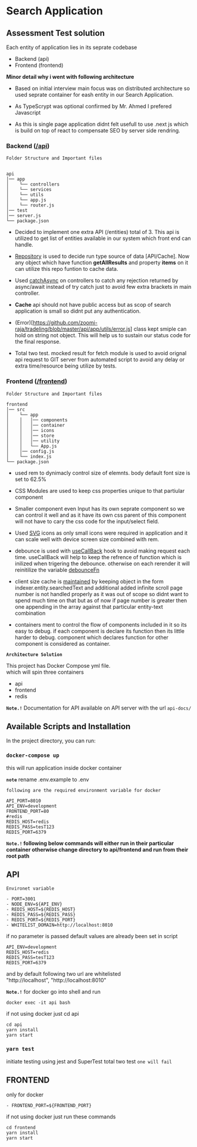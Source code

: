 # Search Application

## Assessment Test solution

Each entity of application lies in its seprate codebase

- Backend (api)
- Frontend (frontend)

**Minor detail why i went with following architecture**

- Based on initial interview main focus was on distributed architecture so used seprate container for eash entity in our Search Application.

- As TypeScrypt was optional confirmed by Mr. Ahmed I prefered Javascript

- As this is single page application didnt felt usefull to use .next js which is build on top of react to compensate SEO by server side rendring.

### Backend ([/api](https://github.com/zoomi-raja/tradeling/tree/master/api))

`Folder Structure and Important files`

```

api
│── app
│    └── controllers
│    └── services
│    └── utils
│    └── app.js
│    └── router.js
│── test
│── server.js
└── package.json
```

- Decided to implement one extra API (/entities) total of 3. This api is utilized to get list of entities available in our system which front end can handle.

- [Repository](https://github.com/zoomi-raja/tradeling/blob/master/api/app/repo.js) is used to decide run type source of data [API/Cache]. Now any object which have function **getAllResults** and property **items** on it can utilize this repo funtion to cache data.

- Used [catchAsync](https://github.com/zoomi-raja/tradeling/blob/master/api/app/utils/utils.js) on controllers to catch any rejection returned by async/await instead of try catch just to avoid few extra brackets in main controller.

- **Cache** api should not have public access but as scop of search application is small so didnt put any authentication.

- (Error)[https://github.com/zoomi-raja/tradeling/blob/master/api/app/utils/error.js] class kept smiple can hold on string not object. This will help us to sustain our status code for the final response.

- Total two test. mocked result for fetch module is used to avoid orignal api request to GIT server from automated script to avoid any delay or extra time/resource being utilize by tests.

### Frontend ([/frontend](https://github.com/zoomi-raja/tradeling/tree/master/frontend))

`Folder Structure and Important files`

```
frontend
│── src
│    └── app
│    │   │── components
│    │   │── container
│    │   │── icons
│    │   │── store
│    │   │── utility
│    │   └── App.js
│    │── config.js
│    └── index.js
└── package.json
```

- used rem to dynimacly control size of elemnts. body default font size is set to 62.5%

- CSS Modules are used to keep css properties unique to that partiular component

- Smaller component even Input has its own seprate component so we can control it well and as it have its own css parent of this component will not have to cary the css code for the input/select field.

- Used [SVG](https://css-tricks.com/svg-sprites-use-better-icon-fonts/) icons as only small icons were required in application and it can scale well with device screen size combined with rem.

- debounce is used with [useCallBack](https://github.com/zoomi-raja/tradeling/blob/master/frontend/src/App/container/Header.js#L57) hook to avoid making request each time. useCallBack will help to keep the refrence of function which is inilized when trigering the debounce. otherwise on each rerender it will reinitilize the variable [debounceFn](https://github.com/zoomi-raja/tradeling/blob/master/frontend/src/App/container/Header.js#L57)

- client size cache is [maintained](https://github.com/zoomi-raja/tradeling/blob/master/frontend/src/App/store/git/reducer.js#L70) by keeping object in the form indexer.entity.searchedText and additional added infinite scroll page number is not handled properly as it was out of scope so didnt want to spend much time on that but as of now if page number is greater then one appending in the array against that particular entity-text combination

- containers ment to control the flow of components included in it so its easy to debug. if each component is declare its function then its little harder to debug. component which declares function for other component is considered as container.

**`Architecture Solution`**

This project has Docker Compose yml file.<br />
which will spin three containers

- api
- frontend
- redis

**`Note.!`** Documentation for API available on API server with the url `api-docs/`

## Available Scripts and Installation

In the project directory, you can run:

### `docker-compose up`

this will run application inside docker container

**`note`** rename .env.example to .env<br />

`following are the required environment variable for docker`

```
API_PORT=8010
API_ENV=development
FRONTEND_PORT=80
#redis
REDIS_HOST=redis
REDIS_PASS=tesT123
REDIS_PORT=6379
```

**`Note.!` following below commands will either run in their particular container otherwise change directory to api/frontend and run from their root path**

## API

`Environet variable`

```
- PORT=3001
- NODE_ENV=${API_ENV}
- REDIS_HOST=${REDIS_HOST}
- REDIS_PASS=${REDIS_PASS}
- REDIS_PORT=${REDIS_PORT}
- WHITELIST_DOMAIN=http://localhost:8010
```

if no parameter is passed default values are already been set in script

```
API_ENV=development
REDIS_HOST=redis
REDIS_PASS=tesT123
REDIS_PORT=6379
```

and by default following two url are whitelisted<br />
"http://localhost", "http://localhost:8010"

**`Note.!`** for docker go into shell and run

```
docker exec -it api bash
```

if not using docker just cd api

```
cd api
yarn install
yarn start
```

### `yarn test`

initiate testing using jest and SuperTest total two test `one will fail`

## FRONTEND

only for docker

```
- FRONTEND_PORT=${FRONTEND_PORT}
```

if not using docker just run these commands

```
cd frontend
yarn install
yarn start
```
